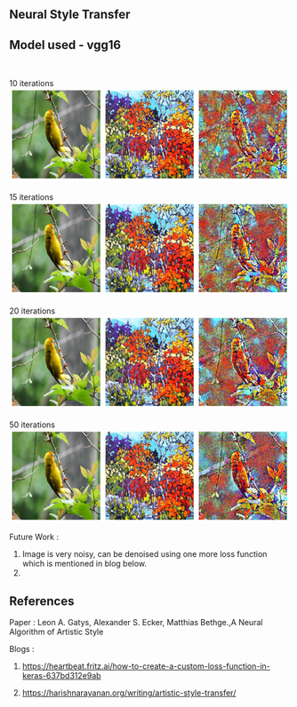 ## Neural Style Transfer



## Model used - vgg16

<br>

10 iterations
![Sample1](results/result10.jpg)
<br><br>
15 iterations
![Sample1](results/result15.jpg)
<br><br>
20 iterations
![Sample1](results/result20.jpg)
<br><br>
50 iterations
![Sample1](results/result50.jpg)

Future Work : 
1. Image is very noisy, can be denoised using one more loss function which is mentioned in blog below.
2. 
## References
Paper : Leon A. Gatys, Alexander S. Ecker, Matthias Bethge.,A Neural Algorithm of Artistic Style

Blogs : 
1. https://heartbeat.fritz.ai/how-to-create-a-custom-loss-function-in-keras-637bd312e9ab

2. https://harishnarayanan.org/writing/artistic-style-transfer/

